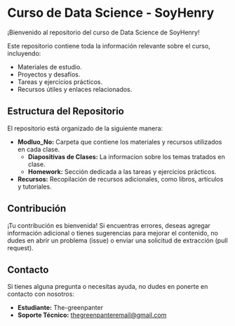 # Curso de Data Science - SoyHenry

¡Bienvenido al repositorio del curso de Data Science de SoyHenry!

Este repositorio contiene toda la información relevante sobre el curso, incluyendo:

- Materiales de estudio.
- Proyectos y desafíos.
- Tareas y ejercicios prácticos.
- Recursos útiles y enlaces relacionados.

## Estructura del Repositorio

El repositorio está organizado de la siguiente manera:

- **Modluo_No:** Carpeta que contiene los materiales y recursos utilizados en cada clase.
  - **Diapositivas de Clases:** La informacion sobre los temas tratados en clase.
  - **Homework:** Sección dedicada a las tareas y ejercicios prácticos.
- **Recursos:** Recopilación de recursos adicionales, como libros, artículos y tutoriales.

## Contribución

¡Tu contribución es bienvenida! Si encuentras errores, deseas agregar información adicional o tienes sugerencias para mejorar el contenido, no dudes en abrir un problema (issue) o enviar una solicitud de extracción (pull request).

## Contacto

Si tienes alguna pregunta o necesitas ayuda, no dudes en ponerte en contacto con nosotros:

- **Estudiante:** The-greenpanter
- **Soporte Técnico:** [thegreenpanteremail@gmail.com](mailto:thegreenpanteremail@gmail.com)
